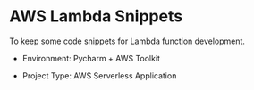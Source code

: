 # AWS Lambda Snippets



To keep some code snippets for Lambda function development.

* Environment: Pycharm + AWS Toolkit

* Project Type:  AWS Serverless Application



